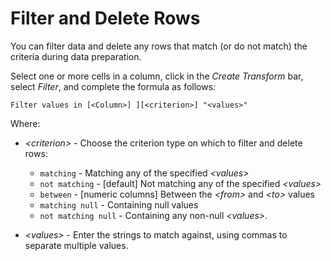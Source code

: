 <!-- loiod32f91fdf46643ba9a1d913d8e398686 -->

# Filter and Delete Rows

You can filter data and delete any rows that match \(or do not match\) the criteria during data preparation.

Select one or more cells in a column, click in the *Create Transform* bar, select *Filter*, and complete the formula as follows:

```
Filter values in [<Column>] ][<criterion>] "<values>"
```

Where:

-   *<criterion\>* - Choose the criterion type on which to filter and delete rows:
    -   `matching` - Matching any of the specified *<values\>*
    -   `not matching` - \[default\] Not matching any of the specified *<values\>*
    -   `between` - \[numeric columns\] Between the *<from\>* and *<to\>* values
    -   `matching null` - Containing null values
    -   `not matching null` - Containing any non-null *<values\>*.

-   *<values\>* - Enter the strings to match against, using commas to separate multiple values.

